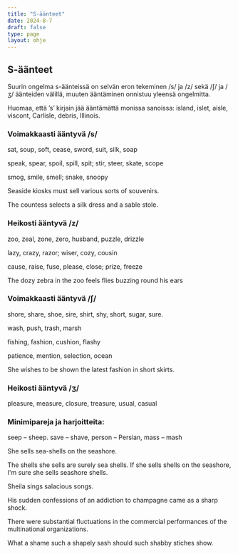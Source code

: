 ```yaml
---
title: "S-äänteet"
date: 2024-8-7
draft: false
type: page
layout: ohje
---
```


## S-äänteet
Suurin ongelma s-äänteissä on selvän eron tekeminen /s/ ja /z/ sekä /ʃ/ ja /ʒ/ äänteiden välillä, muuten ääntäminen onnistuu yleensä ongelmitta. 

Huomaa, että ’s’ kirjain jää ääntämättä monissa sanoissa: island, islet, aisle, viscont, Carlisle, debris, Illinois.

### Voimakkaasti ääntyvä /s/
sat, soup, soft, cease, sword, suit, silk, soap

speak, spear, spoil, spill, spit; stir, steer, skate, scope

smog, smile, smell; snake, snoopy

Seaside kiosks must sell various sorts of souvenirs.

The countess selects a silk dress and a sable stole. 

### Heikosti ääntyvä /z/
zoo, zeal, zone, zero, husband, puzzle, drizzle

lazy, crazy, razor; wiser, cozy, cousin

cause, raise, fuse, please, close; prize, freeze

The dozy zebra in the zoo feels flies buzzing round his ears

### Voimakkaasti ääntyvä /ʃ/
shore, share, shoe, sire, shirt, shy, short, sugar, sure.

wash, push, trash, marsh

fishing, fashion, cushion, flashy

patience, mention, selection, ocean

She wishes to be shown the latest fashion in short skirts. 

### Heikosti ääntyvä /ʒ/
pleasure, measure, closure, treasure, usual, casual

### Minimipareja ja harjoitteita:
seep – sheep. save – shave, person – Persian, mass – mash

She sells sea-shells on the seashore. 

The shells she sells are surely sea shells. If she sells shells on the seashore, I'm sure she sells seashore shells. 

Sheila sings salacious songs. 

His sudden confessions of an addiction to champagne came as a sharp shock.

There were substantial fluctuations in the commercial performances of the multinational organizations. 

What a shame such a shapely sash should such shabby stiches show.
